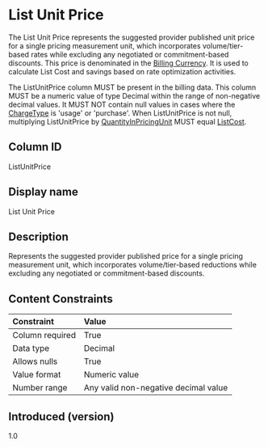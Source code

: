 # List Unit Price

The List Unit Price represents the suggested provider published unit price for a single pricing measurement unit, which incorporates volume/tier-based rates while excluding any negotiated or commitment-based discounts. This price is denominated in the [Billing Currency](#billingcurrency). It is used to calculate List Cost and savings based on rate optimization activities.

The ListUnitPrice column MUST be present in the billing data. This column MUST be a numeric value of type Decimal within the range of non-negative decimal values. It MUST NOT contain null values in cases where the [ChargeType](#chargetype) is 'usage' or 'purchase'. When ListUnitPrice is not null, multiplying ListUnitPrice by [QuantityInPricingUnit](#quantityinpricingunit) MUST equal [ListCost](#listcost).

## Column ID

ListUnitPrice

## Display name

List Unit Price

## Description

Represents the suggested provider published price for a single pricing measurement unit, which incorporates volume/tier-based reductions while excluding any negotiated or commitment-based discounts.

## Content Constraints

| Constraint      | Value                                |
|:----------------|:-------------------------------------|
| Column required | True                                 |
| Data type       | Decimal                              |
| Allows nulls    | True                                 |
| Value format    | Numeric value                        |
| Number range    | Any valid non-negative decimal value |

## Introduced (version)

1.0
